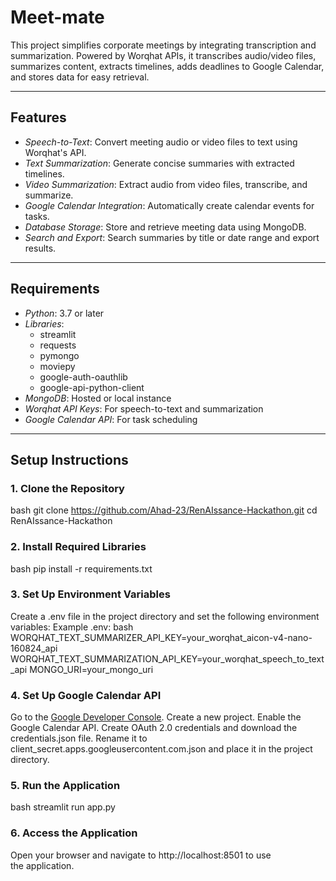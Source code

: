 # Meet-mate

This project simplifies corporate meetings by integrating transcription and summarization. Powered by Worqhat APIs, it transcribes audio/video files, summarizes content, extracts timelines, adds deadlines to Google Calendar, and stores data for easy retrieval.

---

## Features

- *Speech-to-Text*: Convert meeting audio or video files to text using Worqhat's API.
- *Text Summarization*: Generate concise summaries with extracted timelines.
- *Video Summarization*: Extract audio from video files, transcribe, and summarize.
- *Google Calendar Integration*: Automatically create calendar events for tasks.
- *Database Storage*: Store and retrieve meeting data using MongoDB.
- *Search and Export*: Search summaries by title or date range and export results.

---

## Requirements

- *Python*: 3.7 or later
- *Libraries*:
  - streamlit
  - requests
  - pymongo
  - moviepy
  - google-auth-oauthlib
  - google-api-python-client
- *MongoDB*: Hosted or local instance
- *Worqhat API Keys*: For speech-to-text and summarization
- *Google Calendar API*: For task scheduling

---

## Setup Instructions

### 1. Clone the Repository
bash
git clone https://github.com/Ahad-23/RenAIssance-Hackathon.git
cd RenAIssance-Hackathon


### 2. Install Required Libraries
bash
pip install -r requirements.txt

### 3. Set Up Environment Variables
Create a .env file in the project directory and set the following environment variables:
Example .env:
bash
WORQHAT_TEXT_SUMMARIZER_API_KEY=your_worqhat_aicon-v4-nano-160824_api
WORQHAT_TEXT_SUMMARIZATION_API_KEY=your_worqhat_speech_to_text_api
MONGO_URI=your_mongo_uri


### 4. Set Up Google Calendar API
Go to the [Google Developer Console](https://console.cloud.google.com/).
Create a new project.
Enable the Google Calendar API.
Create OAuth 2.0 credentials and download the credentials.json file.
Rename it to client_secret.apps.googleusercontent.com.json and place it in the project directory.

### 5. Run the Application
bash
streamlit run app.py


### 6. Access the Application
Open your browser and navigate to http://localhost:8501 to use the application.
